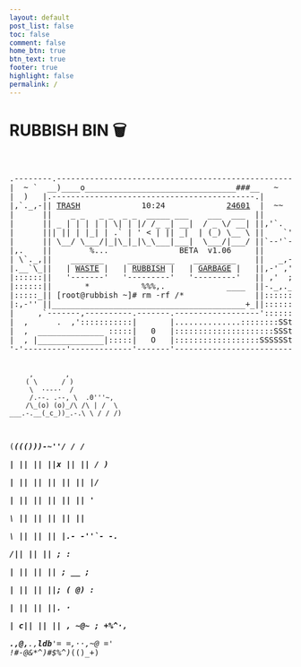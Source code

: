 ```yaml
---
layout: default
post_list: false
toc: false
comment: false
home_btn: true
btn_text: true
footer: true
highlight: false
permalink: /
---
```


<h1 class="index_title"> RUBBISH BIN 🗑</h1>

<br>

<div class="ascii_art"><pre>
.--------.--------------------------------------------------.
|  ~ `  __)____o________________________________###__   ~   |
|  )   |.-------------------------------------------.|      |
|,`._,-|| <a href="/hl">TRASH</a>             10:24             <a href="/404">24601</a>  |  ~~  |
|      ||    _ _   _ _  _ _  _____ ___    ___  ___  ||      |
|      || _ | | | | | \| | |/ /_ _| __|  / _ \/ __| ||,'`.  |
|      ||| || | |_| | .` | ' < | || _|  | (_) \__ \ ||    `'|
|      || \__/ \___/|_|\_|_|\_\___|___|  \___/|___/ ||`--'`-|
|,.    ||        %...               ‌BETA  v1.06     ||      |
| \`._,||    _______     __________    _________    ||   _,-|
|.__`\_||   | <a href="/nt">WASTE</a> |   | <a href="/ch">RUBBISH</a> |   | <a href="/og">GARBAGE</a> |   ||,-' ,'|
|::::::||   '-------'   '---------'   '---------'   || ,'  ;|
|::::::||       *           %%%,.             ____  ||-._,._|
|:::::_|| [root@rubbish ~]# rm -rf /*               ||::::::|
|:,-'' ||_________________________________________+_||::::::|
|     ,`-------,----------.-------.------------------'::::::|
|  ,      .  ,':::::::::::|       |..............::::::::SSt|
|  ,  ______________ :::::|   0   |:::::::::::::::::::::SSSt|
|  , |______________|:::::|   O   |::::::::::::::::::SSSSSSt|
'-'---------'-------------'-------'-------------------------'



         ,        ,                                          
        ( \      / )                                         
         \  ·---·  /                                         
         /.--. .--, \  .0'''~,                               
        /\_(o) (o)_/\ /\ | /  \                              
    ___.-.__(_c_))_.-.\ \ / / /)                             
   (___(((_________)))_-~''/ / /                             
    |  ||  ||  ||x ||  ||   / )                              
    |  ||  ||  ||  ||  ||   |/                               
    |  ||  ||  ||  ||  ||   '                                
    \  ||  ||  ||  ||  ||                                    
     \ ||  ||  ||  |.- -''`- -._                             
     /\||  ||  ||  ;            :                            
    |  ||  ||  || ;      __      ;                           
    |  ||  ||  ||;      ( @)      :                          
    |  ||  ||  ||.                ·                          
    | c||  ||  || ,  ~@~         ;               +%^·,       
    .,_@,__.,__ldb__'= =,··,~@ ='       !#-@&*^)#$%^)_(()_+) 
</pre></div>

